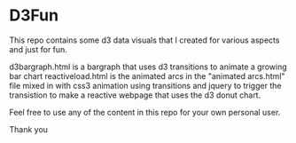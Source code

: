 # D3Fun

This repo contains some d3 data visuals that I created for various aspects and just for fun. 

d3bargraph.html is a bargraph that uses d3 transitions to animate a growing bar chart
reactiveload.html is the animated arcs in the "animated arcs.html" file mixed in with css3 animation using transitions and jquery to trigger the transistion to make a reactive webpage that uses the d3 donut chart.

Feel free to use any of the content in this repo for your own personal user.

Thank you
